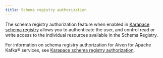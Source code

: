 ```yaml
---
title: Schema registry authorization
---
```


The schema registry authorization feature when enabled in
[Karapace schema registry](/docs/products/kafka/karapace/get-started) allows you to authenticate the user, and control read or
write access to the individual resources available in the Schema
Registry.

For information on schema registry authorization for Aiven for Apache
Kafka® services, see
[Karapace schema registry authorization](/docs/products/kafka/karapace/concepts/schema-registry-authorization).
